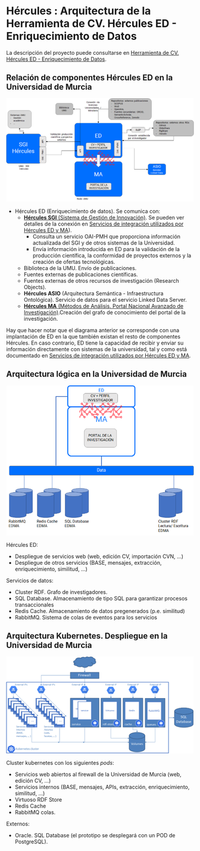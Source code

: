 # Hércules : Arquitectura de la Herramienta de CV. Hércules ED \- Enriquecimiento de Datos



La descripción del proyecto puede consultarse en [Herramienta de CV. Hércules ED \- Enriquecimiento de Datos](/hercules/herramienta-de-cv-hercules-ed-enriquecimiento-de-datos/index.md "/hercules/herramienta-de-cv-hercules-ed-enriquecimiento-de-datos/index.md").

## Relación de componentes Hércules ED en la Universidad de Murcia

![](/attachments/598147668/598148308.png)

  


* Hércules ED (Enriquecimiento de datos). Se comunica con:
	+ [**Hércules SGI** (Sistema de Gestión de Innovación)](https://confluence.um.es/confluence/pages/createpage.action?spaceKey=TEMP001&title=Sistema+Innovador+de+Gesti%C3%B3n+de+Investigaci%C3%B3n "/confluence/pages/createpage.action?spaceKey=TEMP001&title=Sistema+Innovador+de+Gesti%C3%B3n+de+Investigaci%C3%B3n"). Se pueden ver detalles de la conexión en [Servicios de integración utilizados por Hércules ED y MA](/hercules/apis-de-integracion/ed-y-ma-integraciones.md "/hercules/apis-de-integracion/ed-y-ma-integraciones.md")).
		- Consulta un servicio OAI\-PMH que proporciona información actualizada del SGI y de otros sistemas de la Universidad.
		- Envía información introducida en ED para la validación de la producción científica, la conformidad de proyectos externos y la creación de ofertas tecnológicas.
	+ Biblioteca de la UMU. Envío de publicaciones.
	+ Fuentes externas de publicaciones científicas.
	+ Fuentes externas de otros recursos de investigación (Research Objects).
	+ **Hércules ASIO** (Arquitectura Semántica \- Infraestructura Ontológica). Servicio de datos para el servicio Linked Data Server.
	+ [**Hércules MA** (Métodos de Análisis. Portal Nacional Avanzado de Investigación)](/hercules/portal-nacional-avanzado-de-investigacion-hercules-ma-metodos-de-analisis/index.md "/hercules/portal-nacional-avanzado-de-investigacion-hercules-ma-metodos-de-analisis/index.md").Creación del grafo de conocimiento del portal de la investigación.

Hay que hacer notar que el diagrama anterior se corresponde con una implantación de ED en la que también existan el resto de componentes Hércules. En caso contrario, ED tiene la capacidad de recibir y enviar su información directamente con sistemas de la universidad, tal y como está documentado en [Servicios de integración utilizados por Hércules ED y MA](https://confluence.um.es/confluence/pages/viewpage.action?pageId=416055407 "https://confluence.um.es/confluence/pages/viewpage.action?pageId=416055407").

## Arquitectura lógica en la Universidad de Murcia

  


![](/attachments/598147668/598148309.png)

Hércules ED:

* Despliegue de servicios web (web, edición CV, importación CVN, …)
* Despliegue de otros servicios (BASE, mensajes, extracción, enriquecimiento, similitud, …)

Servicios de datos:

* Cluster RDF. Grafo de investigadores.
* SQL Database. Almacenamiento de tipo SQL para garantizar procesos transaccionales
* Redis Cache. Almacenamiento de datos pregenerados (p.e. similitud)
* RabbitMQ. Sistema de colas de eventos para los servicios

## Arquitectura Kubernetes. Despliegue en la Universidad de Murcia

![](/attachments/598147668/598148771.png)

  


Cluster kubernetes con los siguientes *pods*:

* Servicios web abiertos al firewall de la Universidad de Murcia (web, edición CV, …)
* Servicios internos (BASE, mensajes, APIs, extracción, enriquecimiento, similitud, …)
* Virtuoso RDF Store
* Redis Cache
* RabbitMQ colas.

Externos:

* Oracle. SQL Database (el prototipo se desplegará con un POD de PostgreSQL).

  





